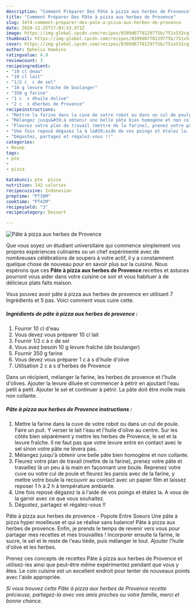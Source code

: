 ```yaml
---
description: "Comment Préparer Des Pâte à pizza aux herbes de Provence"
title: "Comment Préparer Des Pâte à pizza aux herbes de Provence"
slug: 3474-comment-preparer-des-pate-a-pizza-aux-herbes-de-provence
date: 2020-12-25T17:03:53.971Z
image: https://img-global.cpcdn.com/recipes/8399d6778129775b/751x532cq70/pate-a-pizza-aux-herbes-de-provence-photo-principale-de-la-recette.jpg
thumbnail: https://img-global.cpcdn.com/recipes/8399d6778129775b/751x532cq70/pate-a-pizza-aux-herbes-de-provence-photo-principale-de-la-recette.jpg
cover: https://img-global.cpcdn.com/recipes/8399d6778129775b/751x532cq70/pate-a-pizza-aux-herbes-de-provence-photo-principale-de-la-recette.jpg
author: Ophelia Hawkins
ratingvalue: 4.9
reviewcount: 3
recipeingredient:
- "10 cl deau"
- "10 cl lait"
- "1/2 c  c de sel"
- "10 g levure frache de boulanger"
- "350 g farine"
- "1 c  s dhuile dolive"
- "2 c  s dherbes de Provence"
recipeinstructions:
- "Mettre la farine dans la cuve de votre robot ou dans un cul de poule. Faire un puit. Y verser le lait l&#39;eau et l&#39;huile d&#39;olive au centre. Sur les côtés bien séparément y mettre les herbes de Provence, le sel et la levure fraîche. Il ne faut pas que votre levure entre en contact avec le sel sinon votre pâte ne lèvera pas."
- "Mélangez jusqu&#39;à obtenir une belle pâte bien homogène et non collante."
- "Fleurez votre plan de travail (mettre de la farine), prenez votre pâte et travaillez là un peu à la main en façonnant une boule. Reprenez votre cuve ou votre cul de poule et fleurez les parois avec de la farine, y mettre votre boule la recouvrir au contact avec un papier film et laissez reposer 1 h à 2 h à température ambiante."
- "Une fois reposé dégazez la à l&#39;aide de vos poings et étalez la. A vous de la garnir avec ce que vous souhaitez."
- "Dégustez, partagez et régalez-vous !!"
categories:
- Resep
tags:
- pte
- 
- pizza

katakunci: pte  pizza 
nutrition: 142 calories
recipecuisine: Indonesian
preptime: "PT38M"
cooktime: "PT42M"
recipeyield: "3"
recipecategory: Dessert

---
```



![Pâte à pizza aux herbes de Provence](https://img-global.cpcdn.com/recipes/8399d6778129775b/751x532cq70/pate-a-pizza-aux-herbes-de-provence-photo-principale-de-la-recette.jpg)

Que vous soyez un étudiant universitaire qui commence simplement vos propres expériences culinaires ou un chef expérimenté avec de nombreuses célébrations de soupers à votre actif, il y a constamment quelque chose de nouveau pour en savoir plus sur la cuisine. Nous espérons que ces <strong> Pâte à pizza aux herbes de Provence </strong> recettes et astuces pourront vous aider dans votre cuisine ce soir et vous habituer à de délicieux plats faits maison.

<!--inarticleads1-->

Vous pouvez avoir pâte à pizza aux herbes de provence en utilisant 7 Ingrédients et 5 pas. Voici comment vous cuire cette.

##### Ingrédients de pâte à pizza aux herbes de provence :

1. Fournir 10 cl d&#39;eau
1. Vous devez vous préparer 10 cl lait
1. Fournir 1/2 c à c de sel
1. Vous avez besoin 10 g levure fraîche (de boulanger)
1. Fournir 350 g farine
1. Vous devez vous préparer 1 c à s d&#39;huile d&#39;olive
1. Utilisation 2 c à s d&#39;herbes de Provence


Dans un récipient, mélanger la farine, les herbes de provence et l&#39;huile d&#39;olives. Ajouter la levure diluée et commencer à pétrir en ajoutant l&#39;eau petit à petit. Ajouter le sel et continuer à pétrir. La pâte doit être molle mais non collante. 

<!--inarticleads2-->

##### Pâte à pizza aux herbes de Provence instructions :

1. Mettre la farine dans la cuve de votre robot ou dans un cul de poule. Faire un puit. Y verser le lait l&#39;eau et l&#39;huile d&#39;olive au centre. Sur les côtés bien séparément y mettre les herbes de Provence, le sel et la levure fraîche. Il ne faut pas que votre levure entre en contact avec le sel sinon votre pâte ne lèvera pas.
1. Mélangez jusqu&#39;à obtenir une belle pâte bien homogène et non collante.
1. Fleurez votre plan de travail (mettre de la farine), prenez votre pâte et travaillez là un peu à la main en façonnant une boule. Reprenez votre cuve ou votre cul de poule et fleurez les parois avec de la farine, y mettre votre boule la recouvrir au contact avec un papier film et laissez reposer 1 h à 2 h à température ambiante.
1. Une fois reposé dégazez la à l&#39;aide de vos poings et étalez la. A vous de la garnir avec ce que vous souhaitez.
1. Dégustez, partagez et régalez-vous !!


Pâte à pizza aux herbes de provence - Popote Entre Soeurs Une pâte à pizza hyper moelleuse et qui se réalise sans balance! Pâte à pizza aux herbes de provence. Enfin, je prends le temps de revenir vers vous pour partager mes recettes et mes trouvailles ! Incorporer ensuite la farine, le sucre, le sel et le reste de l&#39;eau tiède, puis mélanger le tout. Ajouter l&#39;huile d&#39;olive et les herbes. 

<!--inarticleads1-->

<p>
Prenez ces concepts de recettes Pâte à pizza aux herbes de Provence et utilisez-les ainsi que peut-être même expérimentez pendant que vous y êtes. Le coin cuisine est un excellent endroit pour tenter de nouveaux points avec l'aide appropriée.
</p>

<p>
<i>Si vous trouvez cette Pâte à pizza aux herbes de Provence recette précieuse, partagez-la avec vos amis proches ou votre famille, merci et bonne chance.</i>
</p>
